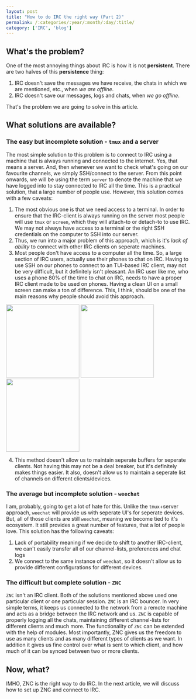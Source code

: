 ```yaml
---
layout: post
title: "How to do IRC the right way (Part 2)"
permalink: /:categories/:year/:month/:day/:title/
category: ['IRC', 'blog']
---
```


## What's the problem?
One of the most annoying things about IRC is how it is not **persistent**. There are two halves of this **persistence** thing: 
1. IRC doesn't save the messages we have receive, the chats in which we are mentioned, etc., when *we are offline*.
2. IRC doesn't save our messages, logs and chats, when *we go offline*.

That's the problem we are going to solve in this article.

## What solutions are available?
### The easy but incomplete solution - `tmux` and a server
The most simple solution to this problem is to connect to IRC using a machine that is always running and connected to the internet. Yes, that means a server. And, then whenever we want to check what's going on our favourite channels, we simply SSH/connect to the server. From this point onwards, we will be using the term `server` to denote the machine that we have logged into to stay connected to IRC all the time. This is a practical solution, that a large number of people use. However, this solution comes with a few caveats:
1. The most obvious one is that we need access to a terminal. In order to ensure that the IRC-client is always running on the server most people will use `tmux` or `screen`, which they will attach-to or detach-to to use IRC. We may not always have access to a terminal or the right SSH credentials on the computer to SSH into our server.
3. Thus, we run into a major problem of this approach, which is it's *lack of ability* to connect with other IRC clients on seperate machines.
2. Most people don't have access to a computer all the time. So, a large section of IRC users, actually use their phones to chat on IRC. Having to use SSH on our phones to connect to an TUI-based IRC client, may not be very difficult, but it definitely isn't pleasant. An IRC user like me, who uses a phone 80% of the time to chat on IRC, needs to have a proper IRC client made to be used on phones. Having a clean UI on a small screen can make a ton of difference. This, I think, should be one of the main reasons why people should avoid this approach.
<p float="center">
  <img src="/assets/images/irc-setup-part2/revolution-irc1.png" width="200" />
  <img src="/assets/images/irc-setup-part2/revolution-irc2.png" width="200" />
  <img src="/assets/images/irc-setup-part2/revolution-irc3.png" width="200" />
</p>

4. This method doesn't allow us to maintain seperate buffers for seperate clients. Not having this may not be a deal breaker, but it's definitely makes things easier. It also, doesn't allow us to maintain a seperate list of channels on different clients/devices.

### The average but incomplete solution - `weechat`
I am, probably, going to get a lot of hate for this. Unlike the `tmux`+server approach, `weechat` will provide us with seperate UI's for seperate devices. But, all of those clients are still `weechat`, meaning we become tied to it's ecosystem. It still provides a great number of features, that a lot of people love. This solution has the following caveats:
1. Lack of portability meaning if we decide to shift to another IRC-client, we can't easily transfer all of our channel-lists, preferences and chat logs
2. We connect to the same instance of `weechat`, so it doesn't allow us to provide different configurations for different devices.

### The difficult but complete solution - `ZNC`
`ZNC` isn't an IRC client. Both of the solutions mentioned above used one particular client or one particular session. `ZNC` is an IRC bouncer. In very simple terms, it keeps us connected to the network from a remote machine and acts as a bridge between the IRC network and us. `ZNC` is capable of properly logging all the chats, maintaining different channel-lists for different clients and much more. The functionality of `ZNC` can be extended with the help of modules. Most importantly, ZNC gives us the freedom to use as many clients and as many different types of clients as we want. In addition it gives us fine control over what is sent to which client, and how much of it can be synced between two or more clients.

## Now, what?
IMHO, ZNC is the right way to do IRC. In the next article, we will discuss how to set up ZNC and connect to IRC.
